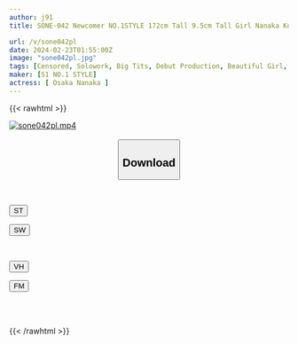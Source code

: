 ```yaml
---
author: j91
title: SONE-042 Newcomer NO.1STYLE 172cm Tall 9.5cm Tall Girl Nanaka Kosaka AV Debut

url: /v/sone042pl
date: 2024-02-23T01:55:00Z
image: "sone042pl.jpg"
tags: [Censored, Solowork, Big Tits, Debut Production, Beautiful Girl, Nasty, Hardcore	]
maker: [S1 NO.1 STYLE]
actress: [ Osaka Nanaka ]
---
```



{{< rawhtml >}}

<div class="video" data-videoid="JYRKKxjgMRcoKk">
    <a href="javascript:;">
        <img src="/v/sone042pl/sone042pl.jpg" width="WIDTH" height="HEIGHT" alt="sone042pl.mp4" loading="lazy">
    </a>
</div>

<script type="text/javascript" src="https://j91.asia/asset/on-demand-st.js"></script>

<br>
  <link rel="stylesheet" href="https://j91.asia/asset/bs5.css">
  
  <center>
  <button class="btn btn-primary" type="button" data-bs-toggle="collapse" data-bs-target=".multi-collapse" aria-expanded="false" aria-controls="multiCollapseExample1 multiCollapseExample2"><h2>Download</h2></button></center>
</p>
<div class="row">
  <div class="col">
    <div class="collapse multi-collapse" id="multiCollapseExample1">
      <div class="card card-body">
	      	      <br>
<div class="buttons">  
<p><a href="https://streamtape.to/v/JYRKKxjgMRcoKk" target="_blank"><button class="btn-hover color-3"><i class="fa fa-download"></i> ST</button></a></p>
<p><a href="https://cdnwish.com/bboznhgj8io7" target="_blank"><button class="btn-hover color-2"><i class="fa fa-download"></i> SW</button></a></p></div>
    </div>
  </div>
</div>
  <div class="col">
    <div class="collapse multi-collapse" id="multiCollapseExample2">
      <div class="card card-body">
	      <br>
<div class="buttons">
<p><a href="javascript:;"><button class="btn-hover color-9"><i class="fa fa-download"></i> VH</button></a></p>
<p><a href="javascript:;"><button class="btn-hover color-8"><i class="fa fa-download"></i> FM</button></a></p></div>
<br><br>
      </div>
    </div>
  </div>
</div>

{{< /rawhtml >}}